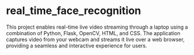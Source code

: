 # real_time_face_recognition
This project enables real-time live video streaming through a laptop using a combination of Python, Flask, OpenCV, HTML, and CSS. The application captures video from your webcam and streams it live over a web browser, providing a seamless and interactive experience for users.
